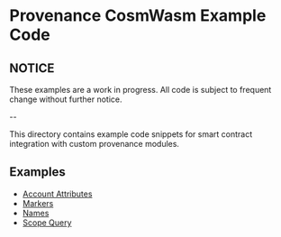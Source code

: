 # Provenance CosmWasm Example Code

## NOTICE

These examples are a work in progress. All code is subject to frequent change without further
notice.

--

This directory contains example code snippets for smart contract integration with custom provenance
modules.

## Examples

- [Account Attributes](attributes.md)
- [Markers](markers.md)
- [Names](name.md)
- [Scope Query](scope.md)
